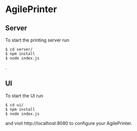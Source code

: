 # AgilePrinter

## Server

To start the printing server run

```
$ cd server/
$ npm install
$ node index.js
```

.

## UI

To start the UI run

```
$ cd ui/
$ npm install
$ node index.js
```

and visit http://localhost:8080 to configure your AgilePrinter.
